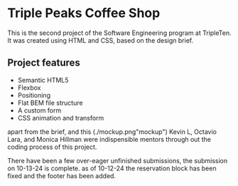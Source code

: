 # Triple Peaks Coffee Shop

This is the second project of the Software Engineering program at TripleTen. It was created using HTML and CSS, based on the design brief.

## Project features

- Semantic HTML5
- Flexbox
- Positioning
- Flat BEM file structure
- A custom form
- CSS animation and transform

apart from the brief, and this
(./mockup.png"mockup")
Kevin L, Octavio Lara, and Monica Hillman
were indispensible mentors through out the coding process of this project.

There have been a few over-eager unfinished submissions, the submission on 10-13-24 is complete.
as of 10-12-24 the  reservation block has been fixed and the footer has been added.
